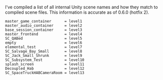 I've compiled a list of all internal Unity scene names and how they match to compiled scene files.
This information is accurate as of 0.6.0 (hotfix 2).

```master                     = level0
master_game_container      = level1
master_audio_container     = level2
base_session_container     = level3
master_frontend            = level4
SC_QABed                   = level5
empty                      = level6
elemental_test             = level7
SC_Salvage_Bay_Small       = level8
SC_Jack_Small_Shrunk       = level9
SC_Subsystem_Test          = level10
splash_screen              = level11
Decoupled_Hab              = level12
SC_SpaceTruckHABCameraRoom = level13
